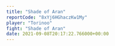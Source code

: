 ```yaml
---
title: "Shade of Aran"
reportCode: "8xYj6HGhaczKw1My"
player: "Torinoo"
fight: "Shade of Aran"
date: 2021-09-08T20:17:22.766000+00:00
---
```

